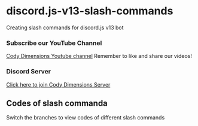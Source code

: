 # discord.js-v13-slash-commands
Creating slash commands for discord.js v13 bot

### Subscribe our YouTube Channel
[Cody Dimensions Youtube channel](https://www.youtube.com/channel/UChCwEZuaY3fsYRLp5WZ3ZJg)
Remember to like and share our videos!

### Discord Server
[Click here to join Cody Dimensions Server](https://discord.gg/D8RPg7YSJv)


## Codes of slash commanda
Switch the branches to view codes of different slash commands

<img href=https://i.imgur.com/FIgLPRr.png>

